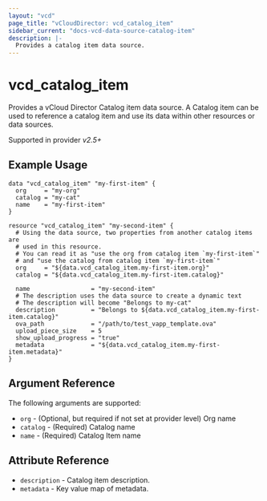 ```yaml
---
layout: "vcd"
page_title: "vCloudDirector: vcd_catalog_item"
sidebar_current: "docs-vcd-data-source-catalog-item"
description: |-
  Provides a catalog item data source.
---
```


# vcd\_catalog\_item

Provides a vCloud Director Catalog item data source. A Catalog item can be used to reference a catalog item and use its 
data within other resources or data sources.

Supported in provider *v2.5+*

## Example Usage

```hcl
data "vcd_catalog_item" "my-first-item" {
  org     = "my-org"
  catalog = "my-cat"
  name    = "my-first-item"
}

resource "vcd_catalog_item" "my-second-item" {
  # Using the data source, two properties from another catalog items are
  # used in this resource.
  # You can read it as "use the org from catalog item `my-first-item`"
  # and "use the catalog from catalog item `my-first-item`"
  org     = "${data.vcd_catalog_item.my-first-item.org}"
  catalog = "${data.vcd_catalog_item.my-first-item.catalog}"

  name                 = "my-second-item"
  # The description uses the data source to create a dynamic text
  # The description will become "Belongs to my-cat"
  description          = "Belongs to ${data.vcd_catalog_item.my-first-item.catalog}"
  ova_path             = "/path/to/test_vapp_template.ova"
  upload_piece_size    = 5
  show_upload_progress = "true"
  metadata             = "${data.vcd_catalog_item.my-first-item.metadata}"
}
```

## Argument Reference

The following arguments are supported:

* `org` - (Optional, but required if not set at provider level) Org name 
* `catalog` - (Required) Catalog name
* `name` - (Required) Catalog Item name

## Attribute Reference

* `description` - Catalog item description.
* `metadata` -  Key value map of metadata.
